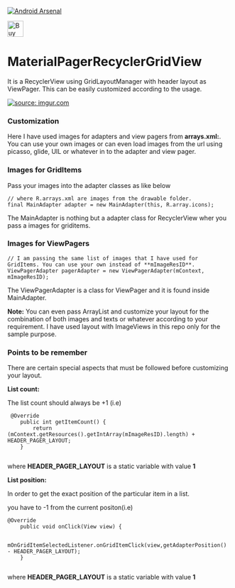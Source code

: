 [![Android Arsenal](https://img.shields.io/badge/Android%20Arsenal-MaterialPagerRecyclerGridView-green.svg?style=flat)](https://android-arsenal.com/details/3/2619)

<a href='https://ko-fi.com/A302HW7' target='_blank'><img height='36' style='border:0px;height:36px;' src='https://az743702.vo.msecnd.net/cdn/kofi4.png?v=f' border='0' alt='Buy Me a Coffee at ko-fi.com' /></a> 

# MaterialPagerRecyclerGridView

It is a RecyclerView using GridLayoutManager with header layout as ViewPager. This can be easily customized according to the usage. 

<a href="http://imgur.com/UOgU0AX"><img src="http://i.imgur.com/UOgU0AX.gif" title="source: imgur.com" /></a>


### **Customization**

Here I have used images for adapters and view pagers from **arrays.xml:**. You can use your own images or can even load images from the url using picasso, glide, UIL or whatever in to the adapter and view pager.

### **Images for GridItems**

Pass your images into the adapter classes as like below

```
// where R.arrays.xml are images from the drawable folder.
final MainAdapter adapter = new MainAdapter(this, R.array.icons);

```
The MainAdapter is nothing but a adapter class for RecyclerView wher you pass a images for griditems. 

### **Images for ViewPagers**

```
// I am passing the same list of images that I have used for GridItems. You can use your own instead of **mImageResID**.
ViewPagerAdapter pagerAdapter = new ViewPagerAdapter(mContext, mImageResID);

```

The ViewPagerAdapter is a class for ViewPager and it is found inside MainAdapter.

**Note:** You can even pass ArrayList<Object> and customize your layout for the combination of both images and texts or whatever according to your requirement. I have used layout with ImageViews in this repo only for the sample purpose.

### **Points to be remember**

There are certain special aspects that must be followed before customizing your layout.

**List count:**

The list count should always be +1 (i.e)

```
 @Override
    public int getItemCount() {
        return (mContext.getResources().getIntArray(mImageResID).length) + HEADER_PAGER_LAYOUT;
    }
    
```

where **HEADER_PAGER_LAYOUT** is a static variable with value **1**

**List position:**

In order to get the exact position of the particular item in a list.

you have to -1 from the current positon(i.e)

```
@Override
    public void onClick(View view) {

        mOnGridItemSelectedListener.onGridItemClick(view,getAdapterPosition() - HEADER_PAGER_LAYOUT);
    }
    
```
where **HEADER_PAGER_LAYOUT** is a static variable with value **1**

    



